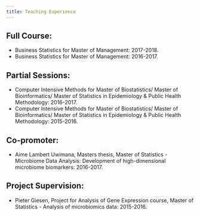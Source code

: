 ```yaml
---
title: Teaching Experience
---
```



## Full Course: 
  * Business Statistics for Master of Management: 2017-2018.
  * Business Statistics for Master of Management: 2016-2017.
  
## Partial Sessions: 
  * Computer Intensive Methods for Master of Biostatistics/ Master of Bioinformatics/ Master of Statistics in Epidemiology & Public Health Methodology: 2016-2017.
  * Computer Intensive Methods for Master of Biostatistics/ Master of Bioinformatics/ Master of Statistics in Epidemiology & Public Health Methodology: 2015-2016.

## Co-promoter: 
  * Aime Lambert Uwimana, Masters thesis, Master of Statistics - Microbiome Data Analysis: Development of high-dimensional microbiome biomarkers: 2016-2017.

## Project Supervision: 
  * Pieter Giesen, Project for Analysis of Gene Expression course, Master of Statistics - Analysis of microbiomics data: 2015-2016.